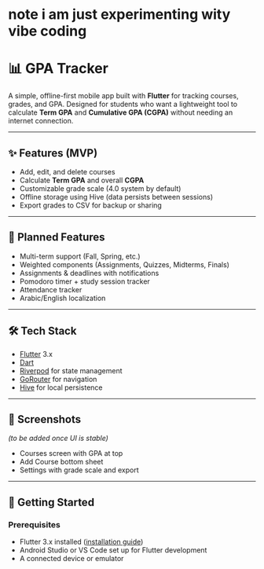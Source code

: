 # note i am just experimenting wity vibe coding 


# 📊 GPA Tracker

A simple, offline-first mobile app built with **Flutter** for tracking courses, grades, and GPA. Designed for students who want a lightweight tool to calculate **Term GPA** and **Cumulative GPA (CGPA)** without needing an internet connection.

---

## ✨ Features (MVP)
- Add, edit, and delete courses
- Calculate **Term GPA** and overall **CGPA**
- Customizable grade scale (4.0 system by default)
- Offline storage using Hive (data persists between sessions)
- Export grades to CSV for backup or sharing

---

## 🚀 Planned Features
- Multi-term support (Fall, Spring, etc.)
- Weighted components (Assignments, Quizzes, Midterms, Finals)
- Assignments & deadlines with notifications
- Pomodoro timer + study session tracker
- Attendance tracker
- Arabic/English localization

---

## 🛠️ Tech Stack
- [Flutter](https://flutter.dev/) 3.x
- [Dart](https://dart.dev/)
- [Riverpod](https://riverpod.dev/) for state management
- [GoRouter](https://pub.dev/packages/go_router) for navigation
- [Hive](https://pub.dev/packages/hive) for local persistence

---

## 📱 Screenshots
*(to be added once UI is stable)*
- Courses screen with GPA at top
- Add Course bottom sheet
- Settings with grade scale and export

---

## 🔧 Getting Started

### Prerequisites
- Flutter 3.x installed ([installation guide](https://docs.flutter.dev/get-started/install))
- Android Studio or VS Code set up for Flutter development
- A connected device or emulator

